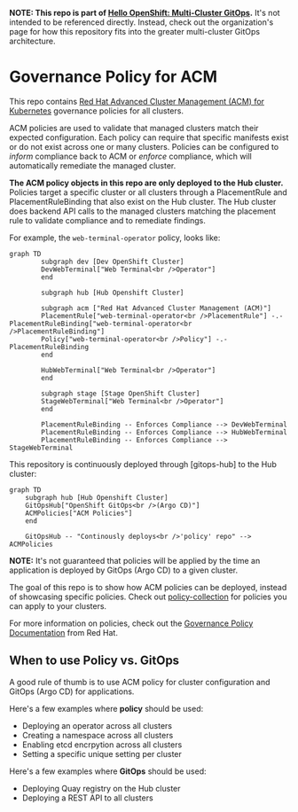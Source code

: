 **NOTE: This repo is part of [Hello OpenShift: Multi-Cluster GitOps].** It's
not intended to be referenced directly. Instead, check out the organization's
page for how this repository fits into the greater multi-cluster GitOps
architecture.

# Governance Policy for ACM

This repo contains [Red Hat Advanced Cluster Management (ACM) for Kubernetes]
governance policies for all clusters.

ACM policies are used to validate that managed clusters match their expected
configuration. Each policy can require that specific manifests exist or do not
exist across one or many clusters. Policies can be configured to *inform*
compliance back to ACM or *enforce* compliance, which will automatically
remediate the managed cluster.

**The ACM policy objects in this repo are only deployed to the Hub cluster.**
Policies target a specific cluster or all clusters through a PlacementRule and
PlacementRuleBinding that also exist on the Hub cluster. The Hub cluster does
backend API calls to the managed clusters matching the placement rule to
validate compliance and to remediate findings.

For example, the `web-terminal-operator` policy, looks like:

```mermaid
graph TD
        subgraph dev [Dev OpenShift Cluster]
        DevWebTerminal["Web Terminal<br />Operator"]
        end

        subgraph hub [Hub Openshift Cluster]

        subgraph acm ["Red Hat Advanced Cluster Management (ACM)"]
        PlacementRule["web-terminal-operator<br />PlacementRule"] -.- PlacementRuleBinding["web-terminal-operator<br />PlacementRuleBinding"]
        Policy["web-terminal-operator<br />Policy"] -.- PlacementRuleBinding
        end

        HubWebTerminal["Web Terminal<br />Operator"]
        end

        subgraph stage [Stage OpenShift Cluster]
        StageWebTerminal["Web Terminal<br />Operator"]
        end

        PlacementRuleBinding -- Enforces Compliance --> DevWebTerminal
        PlacementRuleBinding -- Enforces Compliance --> HubWebTerminal
        PlacementRuleBinding -- Enforces Compliance --> StageWebTerminal
```

This repository is continuously deployed through [gitops-hub] to the Hub
cluster:

```mermaid
graph TD
	subgraph hub [Hub Openshift Cluster]
	GitOpsHub["OpenShift GitOps<br />(Argo CD)"]
	ACMPolicies["ACM Policies"]
	end

	GitOpsHub -- "Continously deploys<br />'policy' repo" --> ACMPolicies
```

**NOTE:** It's not guaranteed that policies will be applied by the time an
application is deployed by GitOps (Argo CD) to a given cluster.

The goal of this repo is to show how ACM policies can be deployed, instead of
showcasing specific policies. Check out [policy-collection] for policies you
can apply to your clusters.

For more information on policies, check out the [Governance Policy
Documentation] from Red Hat.

## When to use Policy vs. GitOps

A good rule of thumb is to use ACM policy for cluster configuration and GitOps
(Argo CD) for applications.

Here's a few examples where **policy** should be used:

* Deploying an operator across all clusters
* Creating a namespace across all clusters
* Enabling etcd encrpytion across all clusters
* Setting a specific unique setting per cluster

Here's a few examples where **GitOps** should be used:

* Deploying Quay registry on the Hub cluster
* Deploying a REST API to all clusters

[Governance Policy Documentation]: https://access.redhat.com/documentation/en-us/red_hat_advanced_cluster_management_for_kubernetes/latest/html/governance
[Hello OpenShift: Multi-Cluster GitOps]: https://github.com/hello-openshift-multicluster-gitops
[Red Hat Advanced Cluster Management (ACM) for Kubernetes]: https://www.redhat.com/en/technologies/management/advanced-cluster-management
[policy-collection]: https://github.com/stolostron/policy-collection
